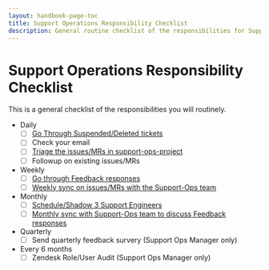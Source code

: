 ```yaml
---
layout: handbook-page-toc
title: Support Operations Responsibility Checklist
description: General routine checklist of the responsibilities for Support Operations team. 
---
```


# Support Operations Responsibility Checklist

This is a general checklist of the responsibilities you will routinely.

* Daily
  * [ ] [Go Through Suspended/Deleted tickets](zendesk.html#suspended-and-deleted-tickets)
  * [ ] Check your email
  * [ ] [Triage the issues/MRs in support-ops-project](gitlab.html#triage)
  * [ ] Followup on existing issues/MRs
* Weekly
  * [ ] [Go through Feedback responses](index.html#reviewing-feedback)
  * [ ] [Weekly sync on issues/MRs with the Support-Ops team](index.html#weekly-sync)
* Monthly
  * [ ] [Schedule/Shadow 3 Support Engineers](index.html#support-shadowing)
  * [ ] [Monthly sync with Support-Ops team to discuss Feedback responses](index.html#monthly-sync)
* Quarterly
  * [ ] Send quarterly feedback survery (Support Ops Manager only)
* Every 6 months
  * [ ] Zendesk Role/User Audit (Support Ops Manager only)
